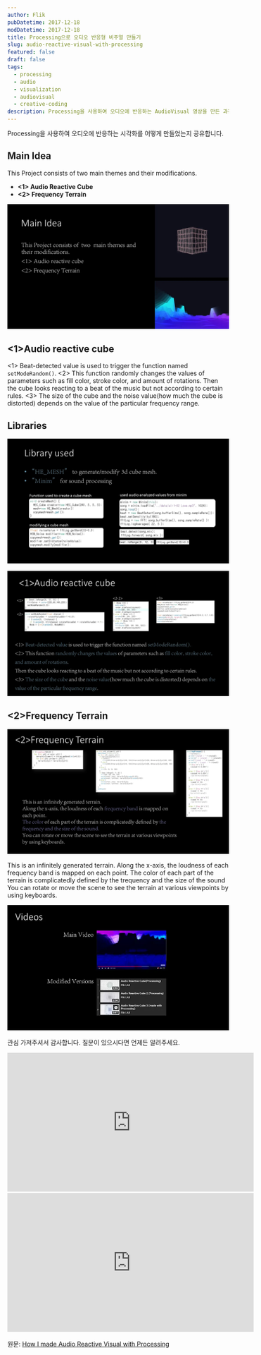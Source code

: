 ```yaml
---
author: Flik
pubDatetime: 2017-12-18
modDatetime: 2017-12-18
title: Processing으로 오디오 반응형 비주얼 만들기
slug: audio-reactive-visual-with-processing
featured: false
draft: false
tags:
  - processing
  - audio
  - visualization
  - audiovisual
  - creative-coding
description: Processing을 사용하여 오디오에 반응하는 AudioVisual 영상을 만든 과정을 공유합니다.
---
```


Processing을 사용하여 오디오에 반응하는 시각화를 어떻게 만들었는지 공유합니다.

## Main Idea

This Project consists of two main themes and their modifications.

- **<1> Audio Reactive Cube**
- **<2> Frequency Terrain**

![Main Idea 슬라이드](2025-06-05-02-36-37.webp)

## <1>Audio reactive cube

<1> Beat-detected value is used to trigger the function named `setModeRandom()`.
<2> This function randomly changes the values of parameters such as fill color, stroke color, and amount of rotations.
Then the cube looks reacting to a beat of the music but not according to certain rules.
<3> The size of the cube and the noise value(how much the cube is distorted) depends on the value of the particular frequency range.

## Libraries

![Library Used 슬라이드](2025-06-05-02-41-22.webp)

![Audio Reactive Cube 슬라이드](2025-06-05-02-42-04.webp)

## <2>Frequency Terrain

![Frequency Terrain 슬라이드](2025-06-05-02-42-13.webp)

This is an infinitely generated terrain.
Along the x-axis, the loudness of each frequency band is mapped on each point. The color of each part of the terrain is complicatedly defined by the trequency and the size of the sound
You can rotate or move the scene to see the terrain at various viewpoints
by using keyboards.

![Video 슬라이드](2025-06-05-02-42-49.webp)

관심 가져주셔서 감사합니다.
질문이 있으시다면 언제든 알려주세요.

<iframe width="560" height="315" src="https://www.youtube.com/embed/LPduVX1qKGk" title="YouTube video player" frameborder="0" allow="accelerometer; autoplay; clipboard-write; encrypted-media; gyroscope; picture-in-picture" allowfullscreen></iframe>

<iframe width="560" height="315" src="https://www.youtube.com/embed/dGAdpjFcTgQ" title="YouTube video player" frameborder="0" allow="accelerometer; autoplay; clipboard-write; encrypted-media; gyroscope; picture-in-picture" allowfullscreen></iframe>

원문: [How I made Audio Reactive Visual with Processing](https://randomflik.blogspot.com/2017/12/how-i-made-audio-reactive-visual-with.html)
